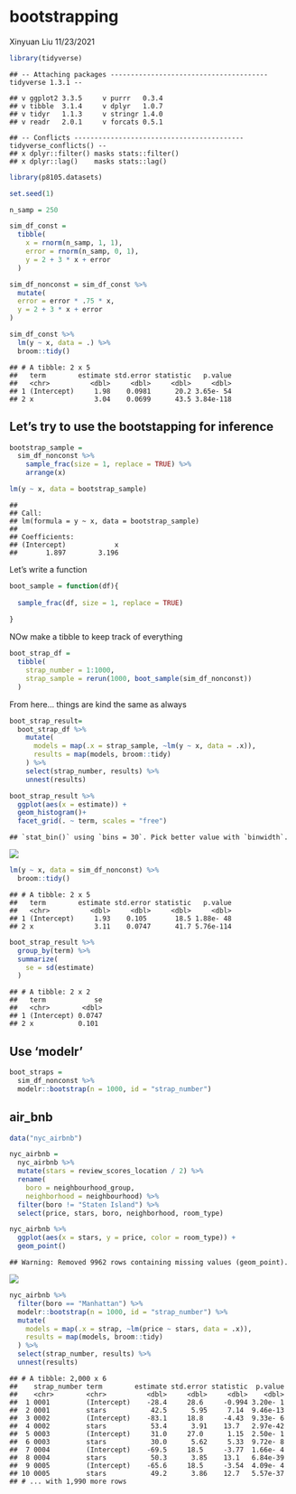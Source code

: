 bootstrapping
================
Xinyuan Liu
11/23/2021

``` r
library(tidyverse)
```

    ## -- Attaching packages --------------------------------------- tidyverse 1.3.1 --

    ## v ggplot2 3.3.5     v purrr   0.3.4
    ## v tibble  3.1.4     v dplyr   1.0.7
    ## v tidyr   1.1.3     v stringr 1.4.0
    ## v readr   2.0.1     v forcats 0.5.1

    ## -- Conflicts ------------------------------------------ tidyverse_conflicts() --
    ## x dplyr::filter() masks stats::filter()
    ## x dplyr::lag()    masks stats::lag()

``` r
library(p8105.datasets)

set.seed(1)
```

``` r
n_samp = 250

sim_df_const = 
  tibble(
    x = rnorm(n_samp, 1, 1),
    error = rnorm(n_samp, 0, 1),
    y = 2 + 3 * x + error
  )

sim_df_nonconst = sim_df_const %>% 
  mutate(
  error = error * .75 * x,
  y = 2 + 3 * x + error
)
```

``` r
sim_df_const %>% 
  lm(y ~ x, data = .) %>% 
  broom::tidy()
```

    ## # A tibble: 2 x 5
    ##   term        estimate std.error statistic   p.value
    ##   <chr>          <dbl>     <dbl>     <dbl>     <dbl>
    ## 1 (Intercept)     1.98    0.0981      20.2 3.65e- 54
    ## 2 x               3.04    0.0699      43.5 3.84e-118

## Let’s try to use the bootstapping for inference

``` r
bootstrap_sample = 
  sim_df_nonconst %>% 
    sample_frac(size = 1, replace = TRUE) %>% 
    arrange(x)

lm(y ~ x, data = bootstrap_sample)
```

    ## 
    ## Call:
    ## lm(formula = y ~ x, data = bootstrap_sample)
    ## 
    ## Coefficients:
    ## (Intercept)            x  
    ##       1.897        3.196

Let’s write a function

``` r
boot_sample = function(df){
  
  sample_frac(df, size = 1, replace = TRUE)
  
}
```

NOw make a tibble to keep track of everything

``` r
boot_strap_df = 
  tibble(
    strap_number = 1:1000,
    strap_sample = rerun(1000, boot_sample(sim_df_nonconst))
  )
```

From here… things are kind the same as always

``` r
boot_strap_result=
  boot_strap_df %>% 
    mutate(
      models = map(.x = strap_sample, ~lm(y ~ x, data = .x)),
      results = map(models, broom::tidy)
    ) %>% 
    select(strap_number, results) %>% 
    unnest(results)

boot_strap_result %>% 
  ggplot(aes(x = estimate)) + 
  geom_histogram()+ 
  facet_grid(. ~ term, scales = "free")
```

    ## `stat_bin()` using `bins = 30`. Pick better value with `binwidth`.

![](bootsrap_files/figure-gfm/unnamed-chunk-7-1.png)<!-- -->

``` r
lm(y ~ x, data = sim_df_nonconst) %>% 
  broom::tidy()
```

    ## # A tibble: 2 x 5
    ##   term        estimate std.error statistic   p.value
    ##   <chr>          <dbl>     <dbl>     <dbl>     <dbl>
    ## 1 (Intercept)     1.93    0.105       18.5 1.88e- 48
    ## 2 x               3.11    0.0747      41.7 5.76e-114

``` r
boot_strap_result %>% 
  group_by(term) %>% 
  summarize(
    se = sd(estimate)
  )
```

    ## # A tibble: 2 x 2
    ##   term            se
    ##   <chr>        <dbl>
    ## 1 (Intercept) 0.0747
    ## 2 x           0.101

## Use ‘modelr’

``` r
boot_straps = 
  sim_df_nonconst %>% 
  modelr::bootstrap(n = 1000, id = "strap_number")
```

## air\_bnb

``` r
data("nyc_airbnb")

nyc_airbnb = 
  nyc_airbnb %>% 
  mutate(stars = review_scores_location / 2) %>% 
  rename(
    boro = neighbourhood_group,
    neighborhood = neighbourhood) %>% 
  filter(boro != "Staten Island") %>% 
  select(price, stars, boro, neighborhood, room_type)

nyc_airbnb %>% 
  ggplot(aes(x = stars, y = price, color = room_type)) + 
  geom_point() 
```

    ## Warning: Removed 9962 rows containing missing values (geom_point).

![](bootsrap_files/figure-gfm/unnamed-chunk-9-1.png)<!-- -->

``` r
nyc_airbnb %>% 
  filter(boro == "Manhattan") %>% 
  modelr::bootstrap(n = 1000, id = "strap_number") %>% 
  mutate(
    models = map(.x = strap, ~lm(price ~ stars, data = .x)),
    results = map(models, broom::tidy)
  ) %>% 
  select(strap_number, results) %>% 
  unnest(results)
```

    ## # A tibble: 2,000 x 6
    ##    strap_number term        estimate std.error statistic  p.value
    ##    <chr>        <chr>          <dbl>     <dbl>     <dbl>    <dbl>
    ##  1 0001         (Intercept)    -28.4     28.6     -0.994 3.20e- 1
    ##  2 0001         stars           42.5      5.95     7.14  9.46e-13
    ##  3 0002         (Intercept)    -83.1     18.8     -4.43  9.33e- 6
    ##  4 0002         stars           53.4      3.91    13.7   2.97e-42
    ##  5 0003         (Intercept)     31.0     27.0      1.15  2.50e- 1
    ##  6 0003         stars           30.0      5.62     5.33  9.72e- 8
    ##  7 0004         (Intercept)    -69.5     18.5     -3.77  1.66e- 4
    ##  8 0004         stars           50.3      3.85    13.1   6.84e-39
    ##  9 0005         (Intercept)    -65.6     18.5     -3.54  4.09e- 4
    ## 10 0005         stars           49.2      3.86    12.7   5.57e-37
    ## # ... with 1,990 more rows
